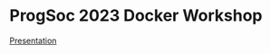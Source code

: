 # ProgSoc 2023 Docker Workshop

[Presentation]("https://www.figma.com/proto/4Diz7q4RPwrhwDnDfvC15l/Docker-Workshop?type=design&node-id=1-2&scaling=contain&page-id=0%3A1")
